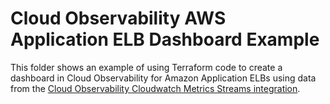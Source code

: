 # Cloud Observability AWS Application ELB Dashboard Example

This folder shows an example of using Terraform code to create a dashboard in Cloud Observability for Amazon Application ELBs using data from the [Cloud Observability Cloudwatch Metrics Streams integration](https://docs.lightstep.com/docs/setup-aws-for-metrics).